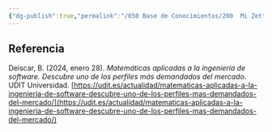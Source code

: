 ```yaml
---
{"dg-publish":true,"permalink":"/050 Base de Conocimientos/200  Mi Zettelkasten/100 Docencia/IS1/2025/Clase 02 Introducción a la Ingeniería del Software/Zk Lit (Deiscar, 2024) La Ingeniería del Software y las Matemáticas/","tags":["matemáticas"]}
---
```


## Referencia
Deiscar, B. (2024, enero 28). _Matemáticas aplicadas a la ingeniería de software. Descubre uno de los perfiles más demandados del mercado_. UDIT Universidad. [https://udit.es/actualidad/matematicas-aplicadas-a-la-ingenieria-de-software-descubre-uno-de-los-perfiles-mas-demandados-del-mercado/](https://udit.es/actualidad/matematicas-aplicadas-a-la-ingenieria-de-software-descubre-uno-de-los-perfiles-mas-demandados-del-mercado/)


